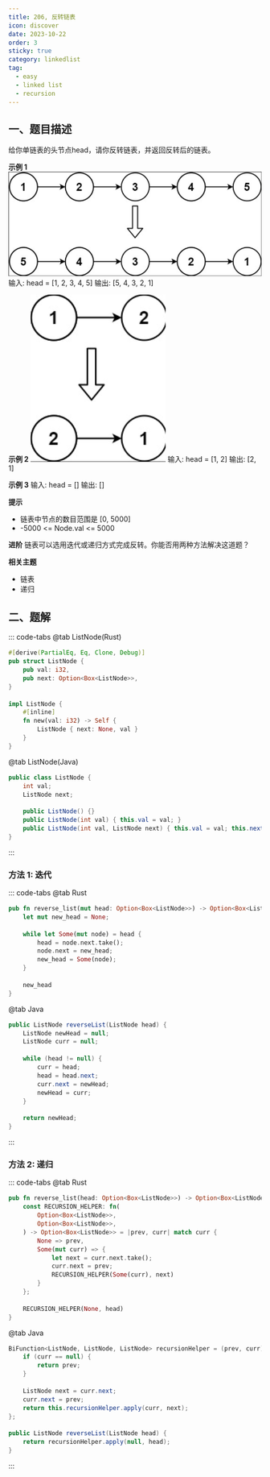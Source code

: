 ```yaml
---
title: 206, 反转链表
icon: discover
date: 2023-10-22
order: 3
sticky: true
category: linkedlist
tag: 
  - easy
  - linked list
  - recursion
---
```


## 一、题目描述
给你单链表的头节点head，请你反转链表，并返回反转后的链表。

**示例 1**
![5_nodes](../../../../../assets/leetcode/5_nodes_linked_list_206.png)
输入: head = [1, 2, 3, 4, 5]
输出: [5, 4, 3, 2, 1]

**示例 2**
![2_nodes](../../../../../assets/leetcode/2_nodes_linked_list_206.png)
输入: head = [1, 2]
输出: [2, 1]

**示例 3**
输入: head = []
输出: []

**提示**

- 链表中节点的数目范围是 [0, 5000]
- -5000 <= Node.val <= 5000

**进阶**
链表可以选用迭代或递归方式完成反转。你能否用两种方法解决这道题？

**相关主题**

- 链表
- 递归

## 二、题解
::: code-tabs
@tab ListNode(Rust)
```rust
#[derive(PartialEq, Eq, Clone, Debug)]
pub struct ListNode {
    pub val: i32,
    pub next: Option<Box<ListNode>>,
}

impl ListNode {
    #[inline]
    fn new(val: i32) -> Self {
        ListNode { next: None, val }
    }
}
```

@tab ListNode(Java)
```java
public class ListNode {
    int val;
    ListNode next;

    public ListNode() {}
    public ListNode(int val) { this.val = val; }
    public ListNode(int val, ListNode next) { this.val = val; this.next = next; }
}
```
:::

### 方法 1: 迭代
::: code-tabs
@tab Rust
```rust
pub fn reverse_list(mut head: Option<Box<ListNode>>) -> Option<Box<ListNode>> {
    let mut new_head = None;

    while let Some(mut node) = head {
        head = node.next.take();
        node.next = new_head;
        new_head = Some(node);
    }

    new_head
}
```

@tab Java
```java
public ListNode reverseList(ListNode head) {
    ListNode newHead = null;
    ListNode curr = null;

    while (head != null) {
        curr = head;
        head = head.next;
        curr.next = newHead;
        newHead = curr;
    }

    return newHead;
}
```
:::

### 方法 2: 递归
::: code-tabs
@tab Rust
```rust
pub fn reverse_list(head: Option<Box<ListNode>>) -> Option<Box<ListNode>> {
    const RECURSION_HELPER: fn(
        Option<Box<ListNode>>,
        Option<Box<ListNode>>,
    ) -> Option<Box<ListNode>> = |prev, curr| match curr {
        None => prev,
        Some(mut curr) => {
            let next = curr.next.take();
            curr.next = prev;
            RECURSION_HELPER(Some(curr), next)
        }
    };

    RECURSION_HELPER(None, head)
}
```

@tab Java
```java
BiFunction<ListNode, ListNode, ListNode> recursionHelper = (prev, curr) -> {
    if (curr == null) {
        return prev;
    }

    ListNode next = curr.next;
    curr.next = prev;
    return this.recursionHelper.apply(curr, next);
};

public ListNode reverseList(ListNode head) {
    return recursionHelper.apply(null, head);
}
```
:::